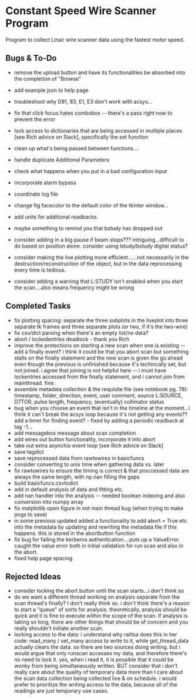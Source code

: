 # Constant Speed Wire Scanner Program
Program to collect Linac wire scanner data using the fastest motor speed. 

## Bugs & To-Do 

- remove the upload button and have its functionalities be absorbed into the completion of "Browse"

- add example json to help page

- troubleshoot why D81, 83, E1, E3 don't work with acsys...
- fix that click focus hates combobox -- there's a pass right now to prevent the error
- lock access to dictionaries that are being accessed in multiple places [see Rich advice on Slack], specifically the set function
- clean up what's being passed between functions....
- handle duplicate Additional Parameters
- check what happens when you put in a bad configuration input
- incorporate alarm bypass
- coordinate log file
- change fig facecolor to the default color of the tkinter window...
- add units for additional readbacks
- maybe something to remind you that bstudy has dropped out

- consider adding in a big pause if beam stops??? intriguing...difficult to do based on position alone. consider using lstudy/bstudy digital status? 
- consider making the live plotting more efficient......not necessarily in the destruction/reconstruction of the object, but in the data reprocessing every time is tedious. 
- consider adding a warning that L:STUDY isn't enabled when you start the scan....also means frequency might be wrong


## Completed Tasks
- fix plotting spacing: separate the three subplots in the liveplot into three separate tk frames and three separate plots (or two, if it's the two-wire)
- fix csv/dict parsing when there's an empty list/no data? 
- abort / lockedentries deadlock - thank you Rich
- improve the protections on starting a new scan when one is existing -- add a finally event? i think it could be that you abort scan but something stalls on the finally statement and the new scan is given the go ahead even though the previous is unfinished because it's techincally set, but not joined. i agree that joining is not helpful here -- i must have lockentries accessed from the finally statement, and i cannot join from mainthread. fine. 
- assemble metadata collection & the requisite file (see notebook pg. 79): timestamp, folder, direction, event, user comment, source L:SOURCE, D7TOR, pulse length, frequency, (eventually) collimator status
- bug when you choose an event that isn't in the timeline at the moment...i think it can't break the acsys loop because it's not getting any events?? add a timer for finding event? - fixed by adding a periodic readback at tag -1...
- add messagebox message about scan completion
- add wires out button functionality, incorporate it into abort
- take out extra asynchio event loop [see Rich advice on Slack]
- save tagdict
- save reprocessed data from rawtowires in basicfuncs
- consider converting to unix time when gathering data vs. later
- fix rawtowires to ensure the timing is correct & that proccessed data are always the same length, with np.nan filling the gaps
- build basicfuncs.csvtodict
- add in default analysis of data and fitting etc. 
- add nan handler into the analysis -- needed boolean indexing and also conversion into numpy array
- fix matplotlib open figure in not main thread bug (when trying to make pngs to save)
- in some previous updated added a functionality to add abort = True etc. into the metadata by updating and rewriting the metadata file if this happens. this is stored in the abortbutton function
- fix bug for failing the kerberos authentication....puts up a ValueError. caught the value error both in initial validation for run scan and also in the abort. 
- fixed help page spacing


## Rejected Ideas
- consider locking the abort button until the scan starts...i don't think so 
- do we want a different thread working on analysis separate from the scan thread's finally? I don't really think so. i don't think there's a reason to start a "queue" of sorts for analysis. theoretically, analysis should be quick and it is fine to execute within the scope of the scan. if analysis is taking so long, there are other things that should be of concern and you really shouldn't initiate another scan. 
- locking access to the data: i understand why ralitsa does this in her code: read_many / set_many access to write to it, while get_thread_data actually clears the data. so there are two sources doing writing. but i would argue that only runscan accesses my data, and therefore there's no need to lock it. yes, when i read it, it is possible that it could be wonky from being simultaneously written. BUT consider that i don't really care about the quality of temporary data more than I care about the scan data collection being collected live & on schedule. i would prefer to prioritize the writing access to the data, because all of the readings are just temporary use cases. 